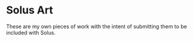 # Solus Art

These are my own pieces of work with the intent of submitting them to be included with Solus.

